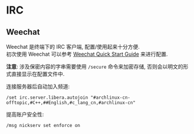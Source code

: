 # IRC

## Weechat

Weechat 是终端下的 IRC 客户端, 配置/使用起来十分方便.  
初次使用 Weechat 可以参考 [Weechat Quick Start Guide](https://weechat.org/files/doc/stable/weechat_quickstart.en.html#join_part_irc_channels) 来进行配置.  

**注意**: 涉及保密内容的字串需要使用 `/secure` 命令来加密存储, 否则会以明文的形式直接显示在配置文件中.  

连接服务器后自动加入频道:

```
/set irc.server.libera.autojoin "#archlinux-cn-offtopic,#C++,##English,#c_lang_cn,#archlinux-cn"
```

提高账户安全性:

```
/msg nickserv set enforce on
```
